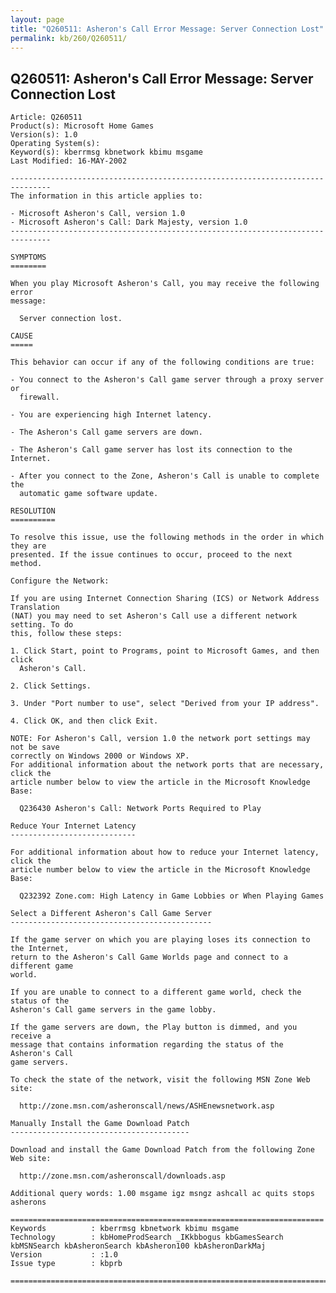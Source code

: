 ```yaml
---
layout: page
title: "Q260511: Asheron's Call Error Message: Server Connection Lost"
permalink: kb/260/Q260511/
---
```


## Q260511: Asheron's Call Error Message: Server Connection Lost

	Article: Q260511
	Product(s): Microsoft Home Games
	Version(s): 1.0
	Operating System(s): 
	Keyword(s): kberrmsg kbnetwork kbimu msgame
	Last Modified: 16-MAY-2002
	
	-------------------------------------------------------------------------------
	The information in this article applies to:
	
	- Microsoft Asheron's Call, version 1.0 
	- Microsoft Asheron's Call: Dark Majesty, version 1.0 
	-------------------------------------------------------------------------------
	
	SYMPTOMS
	========
	
	When you play Microsoft Asheron's Call, you may receive the following error
	message:
	
	  Server connection lost.
	
	CAUSE
	=====
	
	This behavior can occur if any of the following conditions are true:
	
	- You connect to the Asheron's Call game server through a proxy server or
	  firewall.
	
	- You are experiencing high Internet latency.
	
	- The Asheron's Call game servers are down.
	
	- The Asheron's Call game server has lost its connection to the Internet.
	
	- After you connect to the Zone, Asheron's Call is unable to complete the
	  automatic game software update.
	
	RESOLUTION
	==========
	
	To resolve this issue, use the following methods in the order in which they are
	presented. If the issue continues to occur, proceed to the next method.
	
	Configure the Network:
	
	If you are using Internet Connection Sharing (ICS) or Network Address Translation
	(NAT) you may need to set Asheron's Call use a different network setting. To do
	this, follow these steps:
	
	1. Click Start, point to Programs, point to Microsoft Games, and then click
	  Asheron's Call.
	
	2. Click Settings.
	
	3. Under "Port number to use", select "Derived from your IP address".
	
	4. Click OK, and then click Exit.
	
	NOTE: For Asheron's Call, version 1.0 the network port settings may not be save
	correctly on Windows 2000 or Windows XP.
	For additional information about the network ports that are necessary, click the
	article number below to view the article in the Microsoft Knowledge Base:
	
	  Q236430 Asheron's Call: Network Ports Required to Play
	
	Reduce Your Internet Latency
	----------------------------
	
	For additional information about how to reduce your Internet latency, click the
	article number below to view the article in the Microsoft Knowledge Base:
	
	  Q232392 Zone.com: High Latency in Game Lobbies or When Playing Games
	
	Select a Different Asheron's Call Game Server
	---------------------------------------------
	
	If the game server on which you are playing loses its connection to the Internet,
	return to the Asheron's Call Game Worlds page and connect to a different game
	world.
	
	If you are unable to connect to a different game world, check the status of the
	Asheron's Call game servers in the game lobby.
	
	If the game servers are down, the Play button is dimmed, and you receive a
	message that contains information regarding the status of the Asheron's Call
	game servers.
	
	To check the state of the network, visit the following MSN Zone Web site:
	
	  http://zone.msn.com/asheronscall/news/ASHEnewsnetwork.asp
	
	Manually Install the Game Download Patch
	----------------------------------------
	
	Download and install the Game Download Patch from the following Zone Web site:
	
	  http://zone.msn.com/asheronscall/downloads.asp
	
	Additional query words: 1.00 msgame igz msngz ashcall ac quits stops asherons
	
	======================================================================
	Keywords          : kberrmsg kbnetwork kbimu msgame 
	Technology        : kbHomeProdSearch _IKkbbogus kbGamesSearch kbMSNSearch kbAsheronSearch kbAsheron100 kbAsheronDarkMaj
	Version           : :1.0
	Issue type        : kbprb
	
	=============================================================================
	

